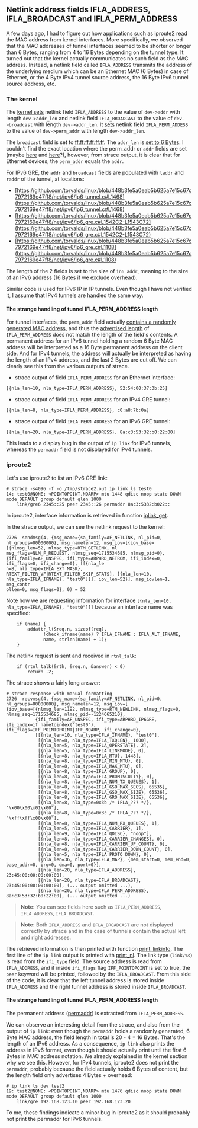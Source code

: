 ## Netlink address fields IFLA_ADDRESS, IFLA_BROADCAST and IFLA_PERM_ADDRESS

A few days ago, I had to figure out how applications such as iproute2 read the MAC address from kernel interfaces. More
specifically, we observed that the MAC addresses of tunnel interfaces seemed to be shorter or longer than 6 Bytes,
ranging from 4 to 16 Bytes depending on the tunnel type.
It turned out that the kernel actually communicates no such field as the MAC address. Instead, a netlink field called
`IFLA_ADDRESS` transmits the address of the underlying medium which can be an Ethernet MAC (6 Bytes) in case of Ethernet,
or the 4 Byte IPv4 tunnel source address, the 16 Byte IPv6 tunnel source address, etc.

### The kernel

The [kernel sets](https://github.com/torvalds/linux/blob/448b3fe5a0eab5b625a7e15c67c7972169e47ff8/net/core/rtnetlink.c#L1881)
netlink field `IFLA_ADDRESS` to the value of `dev->addr` with length `dev->addr_len` and netlink field
`IFLA_BROADCAST` to the value of `dev->broadcast` with length `dev->addr_len`. It
[sets](https://github.com/torvalds/linux/blob/448b3fe5a0eab5b625a7e15c67c7972169e47ff8/net/core/rtnetlink.c#L1923)
netlink field `IFLA_PERM_ADDESS` to the value of `dev->perm_addr` with length `dev->addr_len`.

The `broadcast` field is set to [ff:ff:ff:ff:ff:ff](https://github.com/torvalds/linux/blob/ba16c1cf11c9f264b5455cb7d57267b39925409a/net/ethernet/eth.c#L361).
The `addr_len` is [set to 6 Bytes](https://github.com/torvalds/linux/blob/ba16c1cf11c9f264b5455cb7d57267b39925409a/net/ethernet/eth.c#L356).
I couldn't find the exact location where the perm_addr or `addr` fields are set (maybe [here](https://github.com/torvalds/linux/blob/ba16c1cf11c9f264b5455cb7d57267b39925409a/net/core/dev.c#L10313) and [here](https://github.com/torvalds/linux/blob/ba16c1cf11c9f264b5455cb7d57267b39925409a/include/linux/etherdevice.h#L319)?), however, from strace output, it is clear that for Ethernet devices, the `perm_addr` equals the `addr`.

For IPv6 GRE, the `addr` and `broadcast` fields are populated with `laddr` and `raddr` of the tunnel, at locations:

* [https://github.com/torvalds/linux/blob/448b3fe5a0eab5b625a7e15c67c7972169e47ff8/net/ipv6/ip6_tunnel.c#L1468](https://github.com/torvalds/linux/blob/448b3fe5a0eab5b625a7e15c67c7972169e47ff8/net/ipv6/ip6_tunnel.c#L1468)
* [https://github.com/torvalds/linux/blob/448b3fe5a0eab5b625a7e15c67c7972169e47ff8/net/ipv6/ip6_gre.c#L1542C2-L1543C72](https://github.com/torvalds/linux/blob/448b3fe5a0eab5b625a7e15c67c7972169e47ff8/net/ipv6/ip6_gre.c#L1542C2-L1543C72)
* [https://github.com/torvalds/linux/blob/448b3fe5a0eab5b625a7e15c67c7972169e47ff8/net/ipv6/ip6_gre.c#L1108](https://github.com/torvalds/linux/blob/448b3fe5a0eab5b625a7e15c67c7972169e47ff8/net/ipv6/ip6_gre.c#L1108)

The length of the 2 fields is set to the size of `in6_addr`, meaning to the size of an IPv6 address (16 Bytes if we
exclude overhead).

Similar code is used for IPv6 IP in IP tunnels. Even though I have not verified it, I assume that IPv4 tunnels are
handled the same way.

#### The strange handling of tunnel IFLA_PERM_ADDRESS length

For tunnel interfaces,  the `perm_addr` field actually
[contains a randomly generated MAC address](https://github.com/torvalds/linux/blob/448b3fe5a0eab5b625a7e15c67c7972169e47ff8/net/ipv6/ip6_gre.c#L1450),
and thus the
[advertised length](https://github.com/torvalds/linux/blob/448b3fe5a0eab5b625a7e15c67c7972169e47ff8/net/core/rtnetlink.c#L1923)
of `IFLA_PERM_ADDRESS` does not match the length of the field's contents.
A permanent address for an IPv6 tunnel holding a random 6 Byte MAC address will be interpreted as a 16 Byte permanent
address on the client side. And for IPv4 tunnels, the address will actually be interpreted as having the length of an
IPv4 address, and the last 2 Bytes are cut off. We can clearly see this from the various outputs of strace.

* strace output of field `IFLA_PERM_ADDRESS` for an Ethernet interface:
```
[{nla_len=10, nla_type=IFLA_PERM_ADDRESS}, 52:54:00:37:3b:25]
```

* strace output of field `IFLA_PERM_ADDRESS` for an IPv4 GRE tunnel:
```
[{nla_len=8, nla_type=IFLA_PERM_ADDRESS}, c0:a8:7b:0a]
```

* strace output of field `IFLA_PERM_ADDRESS` for an IPv6 GRE tunnel:
```
[{nla_len=20, nla_type=IFLA_PERM_ADDRESS}, 8a:c3:53:32:b0:22:00]
```

This leads to a display bug in the output of `ip link` for IPv6 tunnels, whereas the `permaddr` field is not displayed
for IPv4 tunnels.

### iproute2

Let's use iproute2 to list an IPv6 GRE link:
```
# strace -s4096 -f -o /tmp/strace2.out ip link ls test0
14: test0@NONE: <POINTOPOINT,NOARP> mtu 1448 qdisc noop state DOWN mode DEFAULT group default qlen 1000
    link/gre6 2345::25 peer 2345::26 permaddr 8ac3:5332:b022::
```

In iproute2, interface information is retrieved in function
[iplink_get](https://github.com/iproute2/iproute2/blob/853f34bf09c38542c6cf2cacf0893fd778284c26/ip/iplink.c#L1100).

In the strace output, we can see the netlink request to the kernel:
```
2726  sendmsg(4, {msg_name={sa_family=AF_NETLINK, nl_pid=0, nl_groups=00000000}, msg_namelen=12, msg_iov=[{iov_base=[{nlmsg_len=52, nlmsg_type=RTM_GETLINK, nl
msg_flags=NLM_F_REQUEST, nlmsg_seq=1715534685, nlmsg_pid=0}, {ifi_family=AF_UNSPEC, ifi_type=ARPHRD_NETROM, ifi_index=0, ifi_flags=0, ifi_change=0}, [[{nla_le
n=8, nla_type=IFLA_EXT_MASK}, RTEXT_FILTER_VF|RTEXT_FILTER_SKIP_STATS], [{nla_len=10, nla_type=IFLA_IFNAME}, "test0"]]], iov_len=52}], msg_iovlen=1, msg_contr
ollen=0, msg_flags=0}, 0) = 52
```

Note how we are requesting information for interface `[{nla_len=10, nla_type=IFLA_IFNAME}, "test0"]]]` because an interface
name was specified:
```
	if (name) {
		addattr_l(&req.n, sizeof(req),
			  !check_ifname(name) ? IFLA_IFNAME : IFLA_ALT_IFNAME,
			  name, strlen(name) + 1);
	}
```

The netlink request is sent and received in `rtnl_talk`:
```
	if (rtnl_talk(&rth, &req.n, &answer) < 0)
		return -2;
```

The strace shows a fairly long answer:
```
# strace response with manual formatting
2726  recvmsg(4, {msg_name={sa_family=AF_NETLINK, nl_pid=0, nl_groups=00000000}, msg_namelen=12, msg_iov=[
{iov_base=[{nlmsg_len=1192, nlmsg_type=RTM_NEWLINK, nlmsg_flags=0, nlmsg_seq=1715534685, nlmsg_pid=-1224665210},
           {ifi_family=AF_UNSPEC, ifi_type=ARPHRD_IP6GRE, ifi_index=if_nametoindex("test0"), ifi_flags=IFF_POINTOPOINT|IFF_NOARP, ifi_change=0},
           [[{nla_len=10, nla_type=IFLA_IFNAME}, "test0"], 
            [{nla_len=8, nla_type=IFLA_TXQLEN}, 1000],
            [{nla_len=5, nla_type=IFLA_OPERSTATE}, 2],
            [{nla_len=5, nla_type=IFLA_LINKMODE}, 0], 
            [{nla_len=8, nla_type=IFLA_MTU}, 1448], 
            [{nla_len=8, nla_type=IFLA_MIN_MTU}, 0], 
            [{nla_len=8, nla_type=IFLA_MAX_MTU}, 0], 
            [{nla_len=8, nla_type=IFLA_GROUP}, 0], 
            [{nla_len=8, nla_type=IFLA_PROMISCUITY}, 0], 
            [{nla_len=8, nla_type=IFLA_NUM_TX_QUEUES}, 1], 
            [{nla_len=8, nla_type=IFLA_GSO_MAX_SEGS}, 65535], 
            [{nla_len=8, nla_type=IFLA_GSO_MAX_SIZE}, 65536], 
            [{nla_len=8, nla_type=IFLA_GRO_MAX_SIZE}, 65536], 
            [{nla_len=8, nla_type=0x3b /* IFLA_??? */}, "\x00\x00\x01\x00"], 
            [{nla_len=8, nla_type=0x3c /* IFLA_??? */}, "\xff\xff\x00\x00"], 
            [{nla_len=8, nla_type=IFLA_NUM_RX_QUEUES}, 1], 
            [{nla_len=5, nla_type=IFLA_CARRIER}, 1], 
            [{nla_len=9, nla_type=IFLA_QDISC}, "noop"], 
            [{nla_len=8, nla_type=IFLA_CARRIER_CHANGES}, 0], 
            [{nla_len=8, nla_type=IFLA_CARRIER_UP_COUNT}, 0], 
            [{nla_len=8, nla_type=IFLA_CARRIER_DOWN_COUNT}, 0], 
            [{nla_len=5, nla_type=IFLA_PROTO_DOWN}, 0], 
            [{nla_len=36, nla_type=IFLA_MAP}, {mem_start=0, mem_end=0, base_addr=0, irq=0, dma=0, port=0}], 
            [{nla_len=20, nla_type=IFLA_ADDRESS}, 23:45:00:00:00:00:00], 
            [{nla_len=20, nla_type=IFLA_BROADCAST}, 23:45:00:00:00:00:00], (... output omitted ...), 
            [{nla_len=20, nla_type=IFLA_PERM_ADDRESS}, 8a:c3:53:32:b0:22:00], (... output omitted ...)
```
> **Note:** You can see fields here such as `IFLA_PERM_ADDRESS`, `IFLA_ADDRESS`, `IFLA_BROADCAST`.

> **Note:** Both `IFLA_ADDRESS` and `IFLA_BROADCAST` are not displayed correctly by strace and in the case of tunnels
contain the actual left and right addresses.

The retrieved information is then printed with function
[print_linkinfo](https://github.com/iproute2/iproute2/blob/853f34bf09c38542c6cf2cacf0893fd778284c26/ip/ipaddress.c#L1002).
The first line of the `ip link` output is printed with
[print_nl](https://github.com/iproute2/iproute2/blob/853f34bf09c38542c6cf2cacf0893fd778284c26/ip/ipaddress.c#L1107).
The link type (`link/%s`) is read from the `ifi_type` field. The source address is read from `IFLA_ADDRESS`, and if
inside `ifi_flags` flag `IFF_POINTOPOINT` is set to true, the `peer` keyword will be printed, followed by the
`IFLA_BROADCAST`. From this side of the code, it is clear that the left tunnel address is stored inside `IFLA_ADDRESS`
and the right tunnel address is stored inside `IFLA_BROADCAST`.

#### The strange handling of tunnel IFLA_PERM_ADDRESS length

The permanent address
([permaddr](https://github.com/iproute2/iproute2/blob/853f34bf09c38542c6cf2cacf0893fd778284c26/ip/ipaddress.c#L1149))
is extracted from `IFLA_PERM_ADDRESS`.

We can observe an interesting detail from the strace, and also from the output of `ip link`: even though the `permaddr`
holds a randomly generated, 6 Byte MAC address, the field length in total is 20 - 4 = 16 Bytes. That's the length of
an IPv6 address. As a consequence, `ip link` also prints the address in IPv6 format, even though it should actually
print until the first 6 Bytes in MAC address notation.
We already explained in the kernel section why we see this. However, for IPv4 tunnels, iproute2 does not print
the `permaddr`, probably because the field actually holds 6 Bytes of content, but the length field only advertises
4 Bytes + overhead:
```
# ip link ls dev test2
19: test2@NONE: <POINTOPOINT,NOARP> mtu 1476 qdisc noop state DOWN mode DEFAULT group default qlen 1000
    link/gre 192.168.123.10 peer 192.168.123.20
```

To me, these findings indicate a minor bug in iproute2 as it should probably not print the permaddr for IPv6 tunnels.
